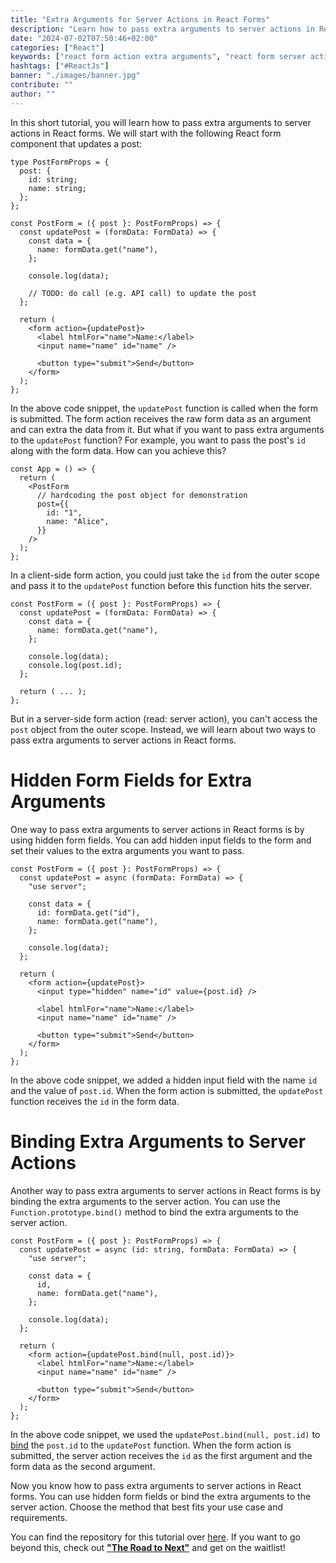 ```yaml
---
title: "Extra Arguments for Server Actions in React Forms"
description: "Learn how to pass extra arguments to server actions in React forms (or Next.js forms) using hidden form fields or binding the arguments to the server action ..."
date: "2024-07-02T07:50:46+02:00"
categories: ["React"]
keywords: ["react form action extra arguments", "react form server action extra arguments", "react form action second argument", "react form server action second argument"]
hashtags: ["#ReactJs"]
banner: "./images/banner.jpg"
contribute: ""
author: ""
---
```


<Sponsorship />

In this short tutorial, you will learn how to pass extra arguments to server actions in React forms. We will start with the following React form component that updates a post:

```tsx
type PostFormProps = {
  post: {
    id: string;
    name: string;
  };
};

const PostForm = ({ post }: PostFormProps) => {
  const updatePost = (formData: FormData) => {
    const data = {
      name: formData.get("name"),
    };

    console.log(data);

    // TODO: do call (e.g. API call) to update the post
  };

  return (
    <form action={updatePost}>
      <label htmlFor="name">Name:</label>
      <input name="name" id="name" />

      <button type="submit">Send</button>
    </form>
  );
};
```

In the above code snippet, the `updatePost` function is called when the form is submitted. The form action receives the raw form data as an argument and can extra the data from it. But what if you want to pass extra arguments to the `updatePost` function? For example, you want to pass the post's `id` along with the form data. How can you achieve this?

```tsx
const App = () => {
  return (
    <PostForm
      // hardcoding the post object for demonstration
      post={{
        id: "1",
        name: "Alice",
      }}
    />
  );
};
```

In a client-side form action, you could just take the `id` from the outer scope and pass it to the `updatePost` function before this function hits the server.

```tsx{8}
const PostForm = ({ post }: PostFormProps) => {
  const updatePost = (formData: FormData) => {
    const data = {
      name: formData.get("name"),
    };

    console.log(data);
    console.log(post.id);
  };

  return ( ... );
};
```

But in a server-side form action (read: server action), you can't access the `post` object from the outer scope. Instead, we will learn about two ways to pass extra arguments to server actions in React forms.

# Hidden Form Fields for Extra Arguments

One way to pass extra arguments to server actions in React forms is by using hidden form fields. You can add hidden input fields to the form and set their values to the extra arguments you want to pass.

```tsx{3,6,15}
const PostForm = ({ post }: PostFormProps) => {
  const updatePost = async (formData: FormData) => {
    "use server";

    const data = {
      id: formData.get("id"),
      name: formData.get("name"),
    };

    console.log(data);
  };

  return (
    <form action={updatePost}>
      <input type="hidden" name="id" value={post.id} />

      <label htmlFor="name">Name:</label>
      <input name="name" id="name" />

      <button type="submit">Send</button>
    </form>
  );
};
```

In the above code snippet, we added a hidden input field with the name `id` and the value of `post.id`. When the form action is submitted, the `updatePost` function receives the `id` in the form data.

# Binding Extra Arguments to Server Actions

Another way to pass extra arguments to server actions in React forms is by binding the extra arguments to the server action. You can use the `Function.prototype.bind()` method to bind the extra arguments to the server action.

```tsx{2-3,6,14}
const PostForm = ({ post }: PostFormProps) => {
  const updatePost = async (id: string, formData: FormData) => {
    "use server";

    const data = {
      id,
      name: formData.get("name"),
    };

    console.log(data);
  };

  return (
    <form action={updatePost.bind(null, post.id)}>
      <label htmlFor="name">Name:</label>
      <input name="name" id="name" />

      <button type="submit">Send</button>
    </form>
  );
};
```

In the above code snippet, we used the `updatePost.bind(null, post.id)` to [bind](https://developer.mozilla.org/en-US/docs/Web/JavaScript/Reference/Global_objects/Function/bind) the `post.id` to the `updatePost` function. When the form action is submitted, the server action receives the `id` as the first argument and the form data as the second argument.

<Divider />

Now you know how to pass extra arguments to server actions in React forms. You can use hidden form fields or bind the extra arguments to the server action. Choose the method that best fits your use case and requirements.

You can find the repository for this tutorial over [here](https://github.com/rwieruch/examples/tree/main/react-form-server-action-extra-arguments). If you want to go beyond this, check out **["The Road to Next"](https://www.road-to-next.com/)** and get on the waitlist!